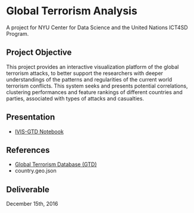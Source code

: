 # Global Terrorism Analysis

A project for NYU Center for Data Science and the United Nations ICT4SD Program.

Project Objective
------------

This project provides an interactive visualization platform of the global terrorism attacks, to better support the researchers with deeper understandings of the patterns and regularities of the current world terrorism conflicts. This system seeks and presents potential correlations, clustering performances and feature rankings of different countries and parties, associated with types of attacks and casualties. 


Presentation
------------

- [IVIS-GTD Notebook](https://github.com/ICT4SD/Terrorism_Analysis/blob/master/IVIS-GTD/Global%20Terrorism%20Analysis%20-%20ICT4SD.ipynb)


References
------------

- [Global Terrorism Database (GTD)](https://www.start.umd.edu/gtd/)
- country.geo.json  


Deliverable
----
December 15th, 2016
